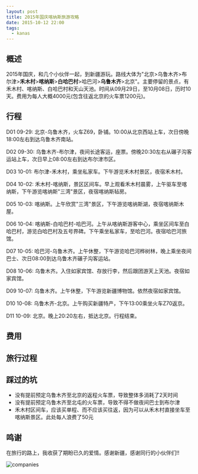```yaml
---
layout: post
title: 2015年国庆喀纳斯旅游攻略
date: 2015-10-12 22:00
tags:
  - kanas
---
```


## 概述
2015年国庆，和几个小伙伴一起，到新疆游玩。路线大体为"北京>乌鲁木齐>布尔津>**禾木村**>**喀纳斯**>**白哈巴村**>哈巴河>**乌鲁木齐**>北京"。主要停留的景点，有禾木村、喀纳斯、白哈巴村和天山天池。时间从09月29日，至10月08日，历时10天。费用为每人大概4000元(包含往返北京的火车票1200元)。

## 行程
D01 09-29: 北京-乌鲁木齐，火车Z69，卧铺。10:00从北京西站上车，次日傍晚18:00左右到达乌鲁木齐南站。

D02 09-30: 乌鲁木齐-布尔津，夜间长途客运，座票。傍晚20:30左右从碾子沟客运站上车，次日早上08:00左右到达布尔津市区。

D03 10-01: 布尔津-禾木村，乘坐私家车。下午游览禾木村景区，夜宿禾木村。

D04 10-02: 禾木村-喀纳斯，景区区间车。早上观看禾木村晨雾，上午驱车至喀纳斯，下午游览喀纳斯"三湾"景区，夜宿喀纳斯毡房。

D05 10-03: 喀纳斯。上午欣赏"三湾"景区，下午游览喀纳斯湖，夜宿喀纳斯木屋。

D06 10-04: 喀纳斯-白哈巴村-哈巴河。上午从喀纳斯游客中心，乘坐区间车至白哈巴村，游览白哈巴村及五号界碑。下午乘坐私家车，至哈巴河。夜宿哈巴河旅馆。

D07 10-05: 哈巴河-乌鲁木齐。上午休整，下午游览哈巴河桦树林，晚上乘坐夜间巴士、次日08:00到达乌鲁木齐碾子沟客运站。

D08 10-06: 乌鲁木齐。入住如家宾馆、存放行李，然后跟团游天上天池。夜宿如家宾馆。

D09 10-07: 乌鲁木齐。上午休整，下午游览新疆博物馆。依然夜宿如家宾馆。

D10 10-08: 乌鲁木齐-北京。上午购买新疆特产，下午13:00乘坐火车Z70返京。

D11 10-09: 北京。晚上20:20左右，抵达北京。行程结束。

## 费用

## 旅行过程

## 踩过的坑
+ 没有提前预定乌鲁木齐至北京的返程火车票，导致整体多消耗了2天时间
+ 没有提前预定乌鲁木齐至北屯的火车票，导致不得不做夜间巴士到布尔津
+ 禾木村区间车，应该买单程、而不应该买往返，因为可以从禾木村直接坐车至喀纳斯景区。此处每人浪费了50元

## 鸣谢
在旅行的路上，我收获了期盼已久的爱情。感谢新疆，感谢同行的小伙伴们!!

![companies](https://raw.githubusercontent.com/niean/niean.github.io/master/images/20151012/companies.2.png)


